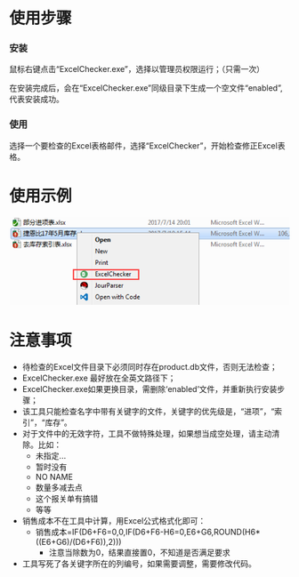 # 使用步骤
### 安装
鼠标右键点击“ExcelChecker.exe”，选择以管理员权限运行；（只需一次）

在安装完成后，会在“ExcelChecker.exe”同级目录下生成一个空文件“enabled”,代表安装成功。
### 使用
选择一个要检查的Excel表格邮件，选择“ExcelChecker”，开始检查修正Excel表格。

# 使用示例
![](demo.png)

# 注意事项
* 待检查的Excel文件目录下必须同时存在product.db文件，否则无法检查；
* ExcelChecker.exe 最好放在全英文路径下；
* ExcelChecker.exe如果更换目录，需删除‘enabled’文件，并重新执行安装步骤；
* 该工具只能检查名字中带有关键字的文件，关键字的优先级是，“进项”，“索引”，“库存”。
* 对于文件中的无效字符，工具不做特殊处理，如果想当成空处理，请主动清除。比如：
    * 未指定...
    * 暂时没有
    * NO NAME
    * 数量多减去点
    * 这个报关单有搞错
    * 等等
* 销售成本不在工具中计算，用Excel公式格式化即可：
    * 销售成本=IF(D6+F6=0,0,IF(D6+F6-H6=0,E6+G6,ROUND(H6*((E6+G6)/(D6+F6)),2)))
      * 注意当除数为0，结果直接置0，不知道是否满足要求
* 工具写死了各关键字所在的列编号，如果需要调整，需要修改代码。





